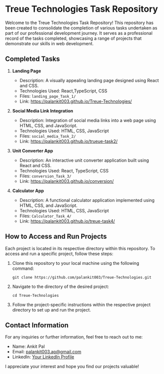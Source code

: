 # Treue Technologies Task Repository

Welcome to the Treue Technologies Task Repository! This repository has been created to consolidate the completion of various tasks undertaken as part of our professional development journey. It serves as a professional record of the tasks completed, showcasing a range of projects that demonstrate our skills in web development.

## Completed Tasks

1. **Landing Page**

   - Description: A visually appealing landing page designed using React and CSS.
   - Technologies Used: React,TypeScript, CSS
   - Files: `landing_page_Task_1/`
   - Link: https://palankit003.github.io/Treue-Technologies/

2. **Social Media Link Integration**

   - Description: Integration of social media links into a web page using HTML, CSS, and JavaScript.
   - Technologies Used: HTML, CSS, JavaScript
   - Files: `social_media_Task_2/`
   - Link: https://palankit003.github.io/trueue-task2/

3. **Unit Converter App**

   - Description: An interactive unit converter application built using React and CSS.
   - Technologies Used: React, TypeScript, CSS
   - Files: `conversion_Task_3/`
   - Link: https://palankit003.github.io/conversion/

4. **Calculator App**
   - Description: A functional calculator application implemented using HTML, CSS, and JavaScript.
   - Technologies Used: HTML, CSS, JavaScript
   - Files: `Calculator_Task_4/`
   - Link: https://palankit003.github.io/treue-task4/

## How to Access and Run Projects

Each project is located in its respective directory within this repository. To access and run a specific project, follow these steps:

1. Clone this repository to your local machine using the following command:

   ```
   git clone https://github.com/palankit003/Treue-Technologies.git
   ```

2. Navigate to the directory of the desired project:

   ```
   cd Treue-Technologies
   ```

3. Follow the project-specific instructions within the respective project directory to set up and run the project.

## Contact Information

For any inquiries or further information, feel free to reach out to me:

- Name: Ankit Pal
- Email: palankit003.ap@gmail.com
- LinkedIn: [Your LinkedIn Profile](https://www.linkedin.com/in/palankit003/)

I appreciate your interest and hope you find our projects valuable!
